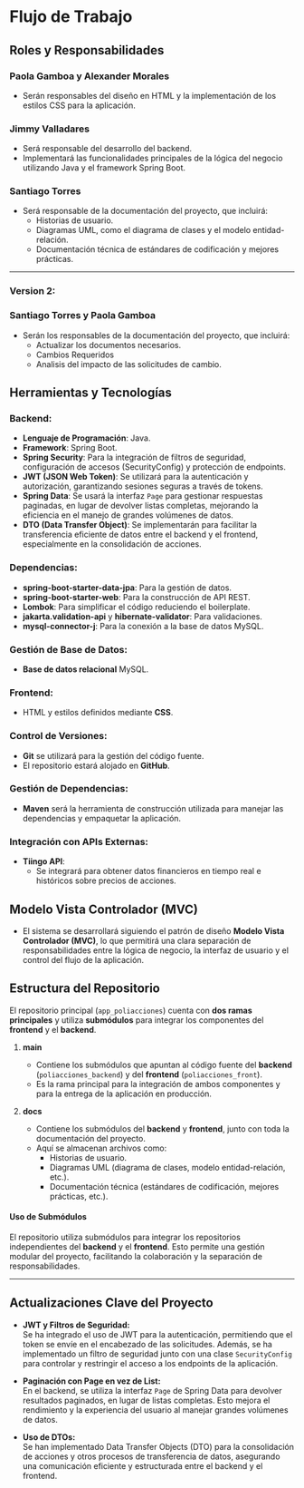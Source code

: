 # Flujo de Trabajo

## Roles y Responsabilidades

### Paola Gamboa y Alexander Morales
- Serán responsables del diseño en HTML y la implementación de los estilos CSS para la aplicación.

### Jimmy Valladares
- Será responsable del desarrollo del backend.
- Implementará las funcionalidades principales de la lógica del negocio utilizando Java y el framework Spring Boot.

### Santiago Torres
- Será responsable de la documentación del proyecto, que incluirá:
  - Historias de usuario.
  - Diagramas UML, como el diagrama de clases y el modelo entidad-relación.
  - Documentación técnica de estándares de codificación y mejores prácticas.

---
### Version 2:
   ### Santiago Torres y Paola Gamboa
   - Serán los responsables de la documentación del proyecto, que incluirá:
      - Actualizar los documentos necesarios.
      - Cambios Requeridos
      - Analisis del impacto de las solicitudes de cambio.

## Herramientas y Tecnologías

### Backend:
- **Lenguaje de Programación**: Java.
- **Framework**: Spring Boot.
- **Spring Security**: Para la integración de filtros de seguridad, configuración de accesos (SecurityConfig) y protección de endpoints.
- **JWT (JSON Web Token)**: Se utilizará para la autenticación y autorización, garantizando sesiones seguras a través de tokens.
- **Spring Data**: Se usará la interfaz `Page` para gestionar respuestas paginadas, en lugar de devolver listas completas, mejorando la eficiencia en el manejo de grandes volúmenes de datos.
- **DTO (Data Transfer Object)**: Se implementarán para facilitar la transferencia eficiente de datos entre el backend y el frontend, especialmente en la consolidación de acciones.

### Dependencias:
- **spring-boot-starter-data-jpa**: Para la gestión de datos.
- **spring-boot-starter-web**: Para la construcción de API REST.
- **Lombok**: Para simplificar el código reduciendo el boilerplate.
- **jakarta.validation-api** y **hibernate-validator**: Para validaciones.
- **mysql-connector-j**: Para la conexión a la base de datos MySQL.

### Gestión de Base de Datos:
- **Base de datos relacional** MySQL.

### Frontend:
- HTML y estilos definidos mediante **CSS**.

### Control de Versiones:
- **Git** se utilizará para la gestión del código fuente.
- El repositorio estará alojado en **GitHub**.

### Gestión de Dependencias:
- **Maven** será la herramienta de construcción utilizada para manejar las dependencias y empaquetar la aplicación.

### Integración con APIs Externas:
- **Tiingo API**:
  - Se integrará para obtener datos financieros en tiempo real e históricos sobre precios de acciones.


## Modelo Vista Controlador (MVC)
- El sistema se desarrollará siguiendo el patrón de diseño **Modelo Vista Controlador (MVC)**, lo que permitirá una clara separación de responsabilidades entre la lógica de negocio, la interfaz de usuario y el control del flujo de la aplicación.

## Estructura del Repositorio

El repositorio principal (`app_poliacciones`) cuenta con **dos ramas principales** y utiliza **submódulos** para integrar los componentes del **frontend** y el **backend**.

1. **main**  
   - Contiene los submódulos que apuntan al código fuente del **backend** (`poliacciones_backend`) y del **frontend** (`poliacciones_front`).
   - Es la rama principal para la integración de ambos componentes y para la entrega de la aplicación en producción.

2. **docs**  
   - Contiene los submódulos del **backend** y **frontend**, junto con toda la documentación del proyecto.
   - Aquí se almacenan archivos como:
     - Historias de usuario.
     - Diagramas UML (diagrama de clases, modelo entidad-relación, etc.).
     - Documentación técnica (estándares de codificación, mejores prácticas, etc.).

#### Uso de Submódulos

El repositorio utiliza submódulos para integrar los repositorios independientes del **backend** y el **frontend**. Esto permite una gestión modular del proyecto, facilitando la colaboración y la separación de responsabilidades.

---
## Actualizaciones Clave del Proyecto

- **JWT y Filtros de Seguridad:**  
  Se ha integrado el uso de JWT para la autenticación, permitiendo que el token se envíe en el encabezado de las solicitudes. Además, se ha implementado un filtro de seguridad junto con una clase `SecurityConfig` para controlar y restringir el acceso a los endpoints de la aplicación.

- **Paginación con Page en vez de List:**  
  En el backend, se utiliza la interfaz `Page` de Spring Data para devolver resultados paginados, en lugar de listas completas. Esto mejora el rendimiento y la experiencia del usuario al manejar grandes volúmenes de datos.

- **Uso de DTOs:**  
  Se han implementado Data Transfer Objects (DTO) para la consolidación de acciones y otros procesos de transferencia de datos, asegurando una comunicación eficiente y estructurada entre el backend y el frontend.



